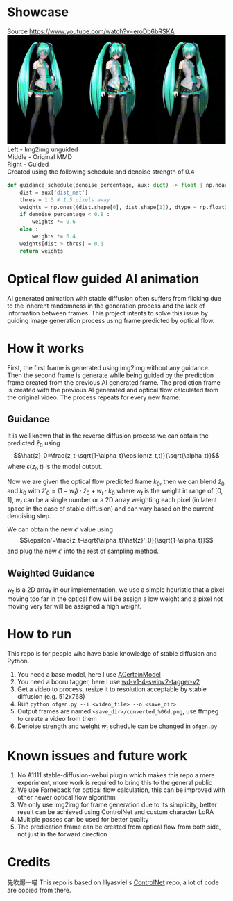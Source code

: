 # Showcase
Source https://www.youtube.com/watch?v=eroDb6bRSKA
![Showcase](output_v2023-03-11.mp4.gif) \
Left - Img2img unguided \
Middle - Original MMD \
Right - Guided \
Created using the following schedule and denoise strength of 0.4
```python
def guidance_schedule(denoise_percentage, aux: dict) -> float | np.ndarray :
    dist = aux['dist_mat']
    thres = 1.5 # 1.5 pixels away
    weights = np.ones((dist.shape[0], dist.shape[1]), dtype = np.float32)
    if denoise_percentage < 0.8 :
        weights *= 0.6
    else :
        weights *= 0.4
    weights[dist > thres] = 0.1
    return weights
```

# Optical flow guided AI animation
AI generated animation with stable diffusion often suffers from flicking due to the inherent randomness in the generation process and the lack of information between frames. This project intents to solve this issue by guiding image generation process using frame predicted by optical flow.
# How it works
First, the first frame is generated using img2img without any guidance. Then the second frame is generate while being guided by the prediction frame created from the previous AI generated frame. The prediction frame is created with the previous AI generated and optical flow calculated from the original video. The process repeats for every new frame.
## Guidance
It is well known that in the reverse diffusion process we can obtain the predicted $\hat{z}_0$ using
$$\hat{z}_0=\frac{z_t-\sqrt{1-\alpha_t}\epsilon(z_t,t)}{\sqrt{\alpha_t}}$$
where $\epsilon(z_t,t)$ is the model output.

Now we are given the optical flow predicted frame $k_0$, then we can blend $\hat{z}_0$ and $k_0$ with $\hat{z}'_0=(1-w_t)\cdot \hat{z}_0+w_t\cdot k_0$ where $w_t$ is the weight in range of $[0,1]$, $w_t$ can be a single number or a 2D array weighting each pixel (in latent space in the case of stable diffusion) and can vary based on the current denoising step.

We can obtain the new $\epsilon'$ value using
$$\epsilon'=\frac{z_t-\sqrt{\alpha_t}\hat{z}'_0}{\sqrt{1-\alpha_t}}$$
and plug the new $\epsilon'$ into the rest of sampling method.

## Weighted Guidance
$w_t$ is a 2D array in our implementation, we use a simple heuristic that a pixel moving too far in the optical flow will be assign a low weight and a pixel not moving very far will be assigned a high weight.

# How to run
This repo is for people who have basic knowledge of stable diffusion and Python.
1. You need a base model, here I use [ACertainModel](https://huggingface.co/JosephusCheung/ACertainModel)
2. You need a booru tagger, here I use [wd-v1-4-swinv2-tagger-v2](https://huggingface.co/SmilingWolf/wd-v1-4-swinv2-tagger-v2)
3. Get a video to process, resize it to resolution acceptable by stable diffusion (e.g. 512x768)
4. Run `python ofgen.py --i <video_file> --o <save_dir>`
5. Output frames are named `<save_dir>/converted_%06d.png`, use ffmpeg to create a video from them
6. Denoise strength and weight $w_t$ schedule can be changed in `ofgen.py`

# Known issues and future work
1. No A1111 stable-diffusion-webui plugin which makes this repo a mere experiment, more work is required to bring this to the general public
2. We use Farneback for optical flow calculation, this can be improved with other newer optical flow algorithm
3. We only use img2img for frame generation due to its simplicity, better result can be achieved using ControlNet and custom character LoRA
4. Multiple passes can be used for better quality
5. The predication frame can be created from optical flow from both side, not just in the forward direction

# Credits
先吹爆一喵 This repo is based on lllyasviel's [ControlNet](https://github.com/lllyasviel/ControlNet) repo, a lot of code are copied from there. 
